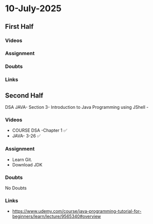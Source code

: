 # 10-July-2025

## First Half

### Videos

### Assignment

### Doubts

### Links


## Second Half

DSA 
JAVA- Section 3- Introduction to Java Programming using JShell - 

### Videos

- COURSE DSA -Chapter 1 ✅
- JAVA- 3-26 ✅

### Assignment

- Learn Git.
- Download JDK

### Doubts

No Doubts

### Links

- https://www.udemy.com/course/java-programming-tutorial-for-beginners/learn/lecture/9565340#overview
